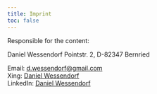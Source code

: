 ```yaml
---
title: Imprint
toc: false
---
```


Responsible for the content:

Daniel Wessendorf
Pointstr. 2,
D-82347 Bernried

Email: d.wessendorf@gmail.com  
Xing: [Daniel Wessendorf](https://www.xing.com/profile/Daniel_Wessendorf/)  
LinkedIn: [Daniel Wessendorf](https://linkedin.com/in/daniel-wessendorf)  
